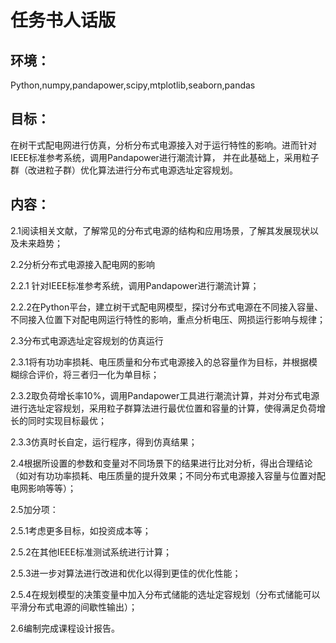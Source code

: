 # 任务书人话版
## 环境：
Python,numpy,pandapower,scipy,mtplotlib,seaborn,pandas
## 目标：
在树干式配电网进行仿真，分析分布式电源接入对于运行特性的影响。进而针对IEEE标准参考系统，调用Pandapower进行潮流计算，
并在此基础上，采用粒子群（改进粒子群）优化算法进行分布式电源选址定容规划。
## 内容：
2.1阅读相关文献，了解常见的分布式电源的结构和应用场景，了解其发展现状以及未来趋势；

2.2分析分布式电源接入配电网的影响

2.2.1 针对IEEE标准参考系统，调用Pandapower进行潮流计算；

2.2.2在Python平台，建立树干式配电网模型，探讨分布式电源在不同接入容量、不同接入位置下对配电网运行特性的影响，重点分析电压、网损运行影响与规律；

2.3分布式电源选址定容规划的仿真运行

2.3.1将有功功率损耗、电压质量和分布式电源接入的总容量作为目标，并根据模糊综合评价，将三者归一化为单目标；

2.3.2取负荷增长率10%，调用Pandapower工具进行潮流计算，并对分布式电源进行选址定容规划，采用粒子群算法进行最优位置和容量的计算，使得满足负荷增长的同时实现目标最优；

2.3.3仿真时长自定，运行程序，得到仿真结果；

2.4根据所设置的参数和变量对不同场景下的结果进行比对分析，得出合理结论（如对有功功率损耗、电压质量的提升效果；不同分布式电源接入容量与位置对配电网影响等等）；

2.5加分项：

2.5.1考虑更多目标，如投资成本等；

2.5.2在其他IEEE标准测试系统进行计算；

2.5.3进一步对算法进行改进和优化以得到更佳的优化性能；

2.5.4在规划模型的决策变量中加入分布式储能的选址定容规划（分布式储能可以平滑分布式电源的间歇性输出）；

2.6编制完成课程设计报告。
